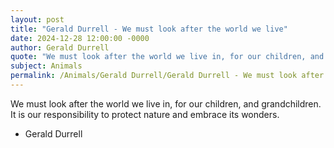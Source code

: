 ```yaml
---
layout: post
title: "Gerald Durrell - We must look after the world we live"
date: 2024-12-28 12:00:00 -0000
author: Gerald Durrell
quote: "We must look after the world we live in, for our children, and grandchildren. It is our responsibility to protect nature and embrace its wonders."
subject: Animals
permalink: /Animals/Gerald Durrell/Gerald Durrell - We must look after the world we live
---
```


We must look after the world we live in, for our children, and grandchildren. It is our responsibility to protect nature and embrace its wonders.

- Gerald Durrell
